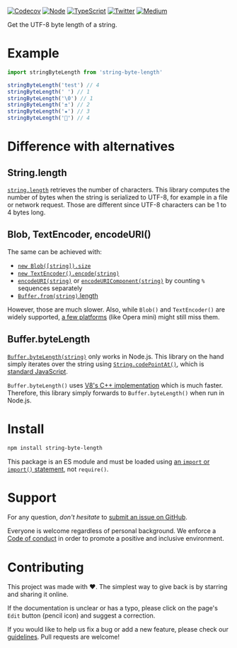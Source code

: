 [![Codecov](https://img.shields.io/codecov/c/github/ehmicky/string-byte-length.svg?label=tested&logo=codecov)](https://codecov.io/gh/ehmicky/string-byte-length)
[![Node](https://img.shields.io/node/v/string-byte-length.svg?logo=node.js)](https://www.npmjs.com/package/string-byte-length)
[![TypeScript](https://img.shields.io/badge/-typed-brightgreen?logo=typescript&colorA=gray)](/src/main.d.ts)
[![Twitter](https://img.shields.io/badge/%E2%80%8B-twitter-brightgreen.svg?logo=twitter)](https://twitter.com/intent/follow?screen_name=ehmicky)
[![Medium](https://img.shields.io/badge/%E2%80%8B-medium-brightgreen.svg?logo=medium)](https://medium.com/@ehmicky)

Get the UTF-8 byte length of a string.

# Example

```js
import stringByteLength from 'string-byte-length'

stringByteLength('test') // 4
stringByteLength(' ') // 1
stringByteLength('\0') // 1
stringByteLength('±') // 2
stringByteLength('★') // 3
stringByteLength('🦄') // 4
```

# Difference with alternatives

## String.length

[`string.length`](https://developer.mozilla.org/en-US/docs/Web/JavaScript/Reference/Global_Objects/String/length)
retrieves the number of characters. This library computes the number of bytes
when the string is serialized to UTF-8, for example in a file or network
request. Those are different since UTF-8 characters can be 1 to 4 bytes long.

## Blob, TextEncoder, encodeURI()

The same can be achieved with:

- [`new Blob([string]).size`](https://developer.mozilla.org/en-US/docs/Web/API/Blob/size)
- [`new TextEncoder().encode(string)`](https://developer.mozilla.org/en-US/docs/Web/API/TextEncoder/encode)
- [`encodeURI(string)`](https://developer.mozilla.org/en-US/docs/Web/JavaScript/Reference/Global_Objects/encodeURI)
  or
  [`encodeURIComponent(string)`](https://developer.mozilla.org/en-US/docs/Web/JavaScript/Reference/Global_Objects/encodeURIComponent)
  by counting `%` sequences separately
- [`Buffer.from(string)`.length](https://nodejs.org/api/buffer.html#static-method-bufferfromstring-encoding)

However, those are much slower. Also, while `Blob()` and `TextEncoder()` are
widely supported, [a few platforms](https://caniuse.com/textencoder) (like Opera
mini) might still miss them.

## Buffer.byteLength

[`Buffer.byteLength(string)`](https://nodejs.org/api/buffer.html#static-method-bufferbytelengthstring-encoding)
only works in Node.js. This library on the hand simply iterates over the string
using
[`String.codePointAt()`](https://developer.mozilla.org/en-US/docs/Web/JavaScript/Reference/Global_Objects/String/codePointAt),
which is
[standard JavaScript](https://caniuse.com/mdn-javascript_builtins_string_codepointat).

`Buffer.byteLength()` uses
[V8's C++ implementation](https://v8.github.io/api/head/classv8_1_1String.html#af99433ee51ed45337e5b4536bd28a834)
which is much faster. Therefore, this library simply forwards to
`Buffer.byteLength()` when run in Node.js.

# Install

```bash
npm install string-byte-length
```

This package is an ES module and must be loaded using
[an `import` or `import()` statement](https://gist.github.com/sindresorhus/a39789f98801d908bbc7ff3ecc99d99c),
not `require()`.

# Support

For any question, _don't hesitate_ to [submit an issue on GitHub](../../issues).

Everyone is welcome regardless of personal background. We enforce a
[Code of conduct](CODE_OF_CONDUCT.md) in order to promote a positive and
inclusive environment.

# Contributing

This project was made with ❤️. The simplest way to give back is by starring and
sharing it online.

If the documentation is unclear or has a typo, please click on the page's `Edit`
button (pencil icon) and suggest a correction.

If you would like to help us fix a bug or add a new feature, please check our
[guidelines](CONTRIBUTING.md). Pull requests are welcome!

<!-- Thanks go to our wonderful contributors: -->

<!-- ALL-CONTRIBUTORS-LIST:START -->
<!-- prettier-ignore -->
<!--
<table><tr><td align="center"><a href="https://twitter.com/ehmicky"><img src="https://avatars2.githubusercontent.com/u/8136211?v=4" width="100px;" alt="ehmicky"/><br /><sub><b>ehmicky</b></sub></a><br /><a href="https://github.com/ehmicky/string-byte-length/commits?author=ehmicky" title="Code">💻</a> <a href="#design-ehmicky" title="Design">🎨</a> <a href="#ideas-ehmicky" title="Ideas, Planning, & Feedback">🤔</a> <a href="https://github.com/ehmicky/string-byte-length/commits?author=ehmicky" title="Documentation">📖</a></td></tr></table>
 -->
<!-- ALL-CONTRIBUTORS-LIST:END -->
